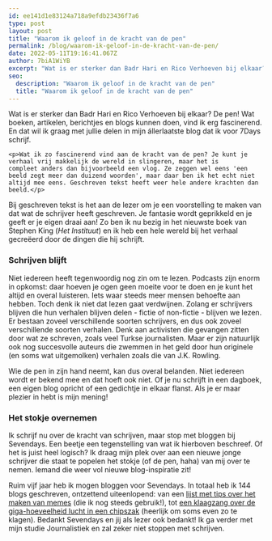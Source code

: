 ```yaml
---
id: ee141d1e83124a718a9efdb23436f7a6
type: post
layout: post
title: "Waarom ik geloof in de kracht van de pen"
permalink: /blog/waarom-ik-geloof-in-de-kracht-van-de-pen/
date: 2022-05-11T19:16:41.067Z
author: 7biA1WiYB
excerpt: "Wat is er sterker dan Badr Hari en Rico Verhoeven bij elkaar? De pen! Wat boeken, artikelen, berichtjes en blogs kunnen doen, vind ik erg fascinerend. En dat wil ik graag met jullie delen in mijn állerlaatste blog dat ik voor 7Days schrijf.  "
seo:
  description: "Waarom ik geloof in de kracht van de pen"
  title: "Waarom ik geloof in de kracht van de pen"
---
```

Wat is er sterker dan Badr Hari en Rico Verhoeven bij elkaar? De pen! Wat boeken, artikelen, berichtjes en blogs kunnen doen, vind ik erg fascinerend. En dat wil ik graag met jullie delen in mijn állerlaatste blog dat ik voor 7Days schrijf.  

    <p>Wat ik zo fascinerend vind aan de kracht van de pen? Je kunt je verhaal vrij makkelijk de wereld in slingeren, maar het is compleet anders dan bijvoorbeeld een vlog. Ze zeggen wel eens 'een beeld zegt meer dan duizend woorden', maar daar ben ik het echt niet altijd mee eens. Geschreven tekst heeft weer hele andere krachten dan beeld.</p>
<p>Bij geschreven tekst is het aan de lezer om je een voorstelling te maken van dat wat de schrijver heeft geschreven. Je fantasie wordt geprikkeld en je geeft er je eigen draai aan! Zo ben ik nu bezig in het nieuwste boek van Stephen King (<em>Het Instituut</em>) en ik heb een hele wereld bij het verhaal gecreëerd door de dingen die hij schrijft.</p>
<h3>Schrijven blijft</h3>
<p>Niet iedereen heeft tegenwoordig nog zin om te lezen. Podcasts zijn enorm in opkomst: daar hoeven je ogen geen moeite voor te doen en je kunt het altijd en overal luisteren. Iets waar steeds meer mensen behoefte aan hebben.<strong><em> </em></strong>Toch denk ik niet dat lezen gaat verdwijnen. Zolang er schrijvers blijven die hun verhalen blijven delen - fictie of non-fictie - blijven we lezen. Er bestaan zoveel verschillende soorten schrijvers, en dus ook zoveel verschillende soorten verhalen. Denk aan activisten die gevangen zitten door wat ze schreven, zoals veel Turkse journalisten. Maar er zijn natuurlijk ook nog succesvolle auteurs die zwemmen in het geld door hun originele (en soms wat uitgemolken) verhalen zoals die van J.K. Rowling.</p>
<p>Wie de pen in zijn hand neemt, kan dus overal belanden. Niet iedereen wordt er bekend mee en dat hoeft ook niet. Of je nu schrijft in een dagboek, een eigen blog opricht of een gedichtje in elkaar flanst. Als je er maar plezier in hebt is mijn mening!</p>
<h3>Het stokje overnemen</h3>
<p>Ik schrijf nu over de kracht van schrijven, maar stop met bloggen bij Sevendays. Een beetje een tegenstelling van wat ik hierboven beschreef. Of het is juist heel logisch? Ik draag mijn plek over aan een nieuwe jonge schrijver die staat te popelen het stokje (of de pen, haha) van mij over te nemen. Iemand die weer vol nieuwe blog-inspiratie zit!</p>
<p>Ruim vijf jaar heb ik mogen bloggen voor Sevendays. In totaal heb ik 144 blogs geschreven, ontzettend uiteenlopend: van een <a href="https://7dagen.netlify.app/blog/maak-je-eigen-memes-5-stappen" target="_blank">lijst met tips over het maken van memes</a> (die ik nog steeds gebruik!), tot <a href="https://7dagen.netlify.app/blog/geen-zakje-chips-maar-gebakken-lucht" target="_blank">een klaagzang over de giga-hoeveelheid lucht in een chipszak</a> (heerlijk om soms even zo te klagen). Bedankt Sevendays en jij als lezer ook bedankt! Ik ga verder met mijn studie Journalistiek en zal zeker niet stoppen met schrijven. </p>  
